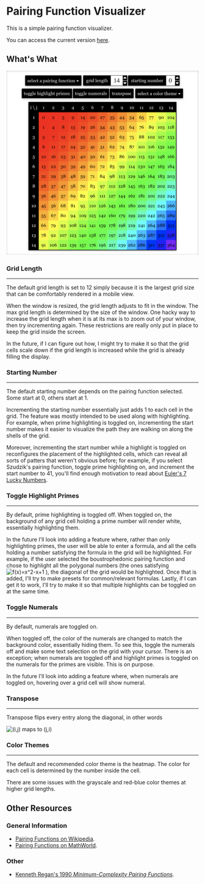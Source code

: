 # Pairing Function Visualizer

This is a simple pairing function visualizer. 

You can access the current version [here](https://www.nikasigua.com/pairing-function-visualizer/).

## What's What


![](src/images/display.png)

### Grid Length

---

The default grid length is set to 12 simply because it is the largest grid size
that can be comfortably rendered in a mobile view. 

When the window is resized, the grid length adjusts to fit in the window. The max grid length is determined by the
size of the window. One hacky way to increase the grid length when it is at its
max is to zoom out of your window, then try incrementing again. These restrictions are
really only put in place to keep the grid inside the screen. 

In the future,
if I can figure out how, I might try to make it so that the grid cells scale down if
the grid length is increased while the grid is already filling the display.

### Starting Number

---

The default starting number depends on the pairing function selected.
Some start at 0, others start at 1. 

Incrementing the starting number
essentially just adds 1 to each cell in the grid. The feature was mostly
intended to be used along with highlighting. For example, when prime highlighting
is toggled on, incrementing the start number makes it easier to visualize the path
they are walking on along the shells of the grid. 

Moreover, incrementing the start number while a highlight is toggled on reconfigures the placement of the highlighted
cells, which can reveal all sorts of patters that weren't obvious before; for
example, if you select Szudzik's pairing function, toggle prime highlighting on, and increment
the start number to 41, you'll find enough motivation to  read about
[Euler's 7 Lucky Numbers](https://en.wikipedia.org/wiki/Lucky_numbers_of_Euler).


### Toggle Highlight Primes

---

By default, prime highlighting is toggled off. When toggled on,
the background of any grid cell holding a prime number will render
white, essentially highlighting them. 

In the future I'll look into adding a feature where, rather than
only highlighting primes, the user will be able to enter a
formula, and all the cells holding a number satisfying the formula
in the grid will be highlighted. For example, if the user selected
the boustrophedonic pairing function and chose to highlight all the
polygonal numbers (the ones satisfying
![f(x)=x^2-x+1](https://latex.codecogs.com/svg.image?%5Ccolor%7Bwhite%7Df(x)%20=%20x%5E%7B2%7D-x&plus;1)
),
the diagonal of the grid would be highlighted. Once that is added, I'll try to
make presets for common/relevant formulas. Lastly, if I can get it to work,
I'll try to make it so that multiple highlights can be toggled on at
the same time.

### Toggle Numerals

---

By default, numerals are toggled on. 

When toggled off,
the color of the numerals are changed to match the background
color, essentially hiding them.
To see this, toggle the numerals
off and make some text selection on the grid with your cursor.
There is an exception; when numerals are toggled off and highlight
primes is toggled on the numerals for the primes are visible.
This is on purpose. 

In the future I'll look into adding a feature where, when numerals
are toggled on, hovering over a grid cell will show numeral.

### Transpose

---

Transpose flips every entry along the diagonal, in other words 

![(i,j) maps to (j,i)](https://latex.codecogs.com/svg.image?%5Ccolor%7Bwhite%7D%5Cbegin%7Bbmatrix%7Da%20&%20b%20%5C%5Cc%20&%20d%20%5C%5C%5Cend%7Bbmatrix%7D%5Cmapsto%20%5Cbegin%7Bbmatrix%7Da%20&%20c%20%5C%5Cb%20&%20d%20%5C%5C%5Cend%7Bbmatrix%7D%20)
### Color Themes

---

The default and recommended color theme is the heatmap. The color for each cell is
determined by the number inside the cell.

There are some issues with the grayscale and red-blue color themes at higher grid lengths.

## Other Resources


### General Information

- [Pairing Functions on Wikipedia](https://en.wikipedia.org/wiki/Pairing_function).
- [Pairing Functions on MathWorld](https://mathworld.wolfram.com/PairingFunction.html).

### Other


- [Kenneth Regan's 1990 *Minimum-Complexity Pairing Functions*](https://pdf.sciencedirectassets.com/272574/1-s2.0-S0022000000X00979/1-s2.0-002200009290027G/main.pdf?X-Amz-Security-Token=IQoJb3JpZ2luX2VjELb%2F%2F%2F%2F%2F%2F%2F%2F%2F%2FwEaCXVzLWVhc3QtMSJIMEYCIQDugZG4me37ASratPYfAbx1O4VaNmJ0wQf6W%2B5HzG8%2BbwIhAIuhSONAeUBhjT5Aj5L7UWdnyeHh0Uhoqfo%2B7Chohr3FKvoDCB4QBBoMMDU5MDAzNTQ2ODY1Igx2fPWBfUKdATenPE8q1wPOykjDlGmyW%2BWZu7z8kWWl1jz6%2BooogInKWrKWbEtqpQCjj1n2Zv0Giu6twxVNd07PRiDcUjNupPyt8BtIeIs%2FE9gFcqS4efDsuQ98BraROVFw%2FawxNQbxCcA8Gc5k3R4vHA06dWDcE8OQ5duvTf4Z1iY%2FWl6gqtfkDmBfZ5ieqh0Xozj4fVAyUgIwQvli1qjUNzk2giYA8zkfVg5ngftKNLPPFRQPJ8qXWbsGV4r3xraz9atyH6hFPb5pag%2Ffj4zbeSinvzsF8KV8XXm21shPTzO2%2B%2FpXjSvtFCVnZd%2BOIU8zLhr8SAs0j6ABl%2FzFaQX6uCsywgEuObatvGhD5TJSodFltITdTlY%2FoyXgAKmBWnZhZq1ullycqEZkqzj9BPRbdBfO%2FRB%2BhWyRC8VmUR2FST32aRswrJUS1NZhLSk4UOfN6mJb4cjtMiupfSSwOpCe%2B3ut3e6Z266YlrqN464qA5fmMb3hFX7exXRiqu9fcFhUZTp6WalkwKN%2FCfhKgiktn4PPyNKBQb%2BXrew4syrna5OfSP4ozaXJ2bA0RiqIbwNZbAaGyX7biZJRYb37aTBvrT5SHqjmiFhma%2FLbSVJ4RAiT1GVxEyvkSXaE521GoLGbE4Tcp%2FswpLyuigY6pAE%2BRdzA1TDL17wx5pLX79LrInv4gf2xmzfDj%2FYZ7jNomhXpHf%2BQx73d12e3WDDCYbfZxO7E9oIouud9v6Bq2xYMpD4Pgf3mmxrcwUzH%2FbBPKOeGkEkIpzc9JpzbQiOmZCdDORez7uBXsxckt6yiZwcCx%2B8P6tncHf%2BaUrWuIEOAlDvi55kIFPw9kDIHuKe%2F7wtQAb2muJsVW0k9suSAqpHXGqvSrw%3D%3D&X-Amz-Algorithm=AWS4-HMAC-SHA256&X-Amz-Date=20210922T225501Z&X-Amz-SignedHeaders=host&X-Amz-Expires=300&X-Amz-Credential=ASIAQ3PHCVTYSEK3H3U6%2F20210922%2Fus-east-1%2Fs3%2Faws4_request&X-Amz-Signature=4355423fcb9a551eba1f6ff514f5f9a6e5a081abab4be3b2b7b93132e57978db&hash=dfb796236cac5c1e4dac302fb149fd56ddc7e4efcdd5fc715a8a15a0e0f96c6b&host=68042c943591013ac2b2430a89b270f6af2c76d8dfd086a07176afe7c76c2c61&pii=002200009290027G&tid=spdf-dae7b58d-7ec0-4158-9e5a-b02f5dafcb48&sid=4d6094352662364aa0289a000a293306f326gxrqa&type=client).

